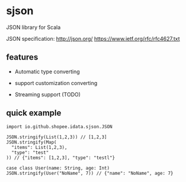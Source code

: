 # sjson

JSON library for Scala

JSON specification:
http://json.org/
https://www.ietf.org/rfc/rfc4627.txt

## features

- Automatic type converting

- support customization converting

- Streaming support (TODO)

## quick example

```
import io.github.shopee.idata.sjson.JSON

JSON.stringify(List(1,2,3)) // [1,2,3]
JSON.stringify(Map(
  "items": List(1,2,3),
  "type": "test"
)) // {"items": [1,2,3], "type": "testl"}

case class User(name: String, age: Int)
JSON.stringify(User("NoName", 7)) // {"name": "NoName", age: 7}
```
